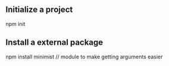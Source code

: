 ## Initialize a project

npm init

## Install a external package

npm install minimist // module to make getting arguments easier
